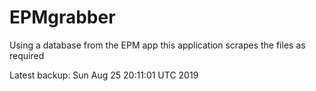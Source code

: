 # EPMgrabber
Using a database from the EPM app this application scrapes the files as required


Latest backup: Sun Aug 25 20:11:01 UTC 2019
